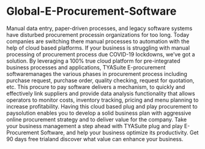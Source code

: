 # Global-E-Procurement-Software
Manual data entry, paper-driven processes, and legacy software systems have disturbed procurement processin organizations for too long. Today companies are switching there manual processes to automation with the help of cloud based platforms.  If your business is struggling with manual processing of procurement process due COVID-19 lockdowns, we’ve got a solution.  By leveraging a 100% true cloud platform for pre-integrated business processes and applications, TYASuite E-procurement softwaremanages the various phases in procurement process including purchase request, purchase order, quality checking, request for quotation, etc. This procure to pay software delivers a mechanism, to quickly and effectively link suppliers and provide data analysis functionality that allows operators to monitor costs, inventory tracking, pricing and menu planning to increase profitability. Having this cloud based plug and play procurement to paysolution enables you to develop a solid business plan with aggressive online procurement strategy and to deliver value for the company.  Take your business management a step ahead with TYASuite plug and play E-Procurement Software, and help your business optimize its productivity. Get 90 days free trialand discover what value can enhance your business.   
